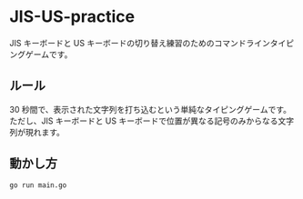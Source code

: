 # JIS-US-practice
JIS キーボードと US キーボードの切り替え練習のためのコマンドラインタイピングゲームです。  

## ルール
30 秒間で、表示された文字列を打ち込むという単純なタイピングゲームです。
ただし、JIS キーボードと US キーボードで位置が異なる記号のみからなる文字列が現れます。

## 動かし方
```
go run main.go
```
